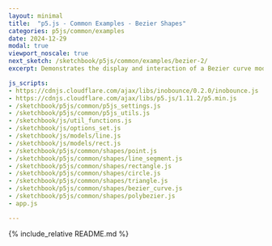 ```yaml
---
layout: minimal
title:  "p5.js - Common Examples - Bezier Shapes"
categories: p5js/common/examples
date: 2024-12-29
modal: true
viewport_noscale: true
next_sketch: /sketchbook/p5js/common/examples/bezier-2/
excerpt: Demonstrates the display and interaction of a Bezier curve modeled as an object, with draggable control points.

js_scripts:
- https://cdnjs.cloudflare.com/ajax/libs/inobounce/0.2.0/inobounce.js
- https://cdnjs.cloudflare.com/ajax/libs/p5.js/1.11.2/p5.min.js
- /sketchbook/p5js/common/p5js_settings.js
- /sketchbook/p5js/common/p5js_utils.js
- /sketchbook/js/util_functions.js
- /sketchbook/js/options_set.js
- /sketchbook/js/models/line.js
- /sketchbook/js/models/rect.js
- /sketchbook/p5js/common/shapes/point.js
- /sketchbook/p5js/common/shapes/line_segment.js
- /sketchbook/p5js/common/shapes/rectangle.js
- /sketchbook/p5js/common/shapes/circle.js
- /sketchbook/p5js/common/shapes/triangle.js
- /sketchbook/p5js/common/shapes/bezier_curve.js
- /sketchbook/p5js/common/shapes/polybezier.js
- app.js

---
```


{% include_relative README.md %}

